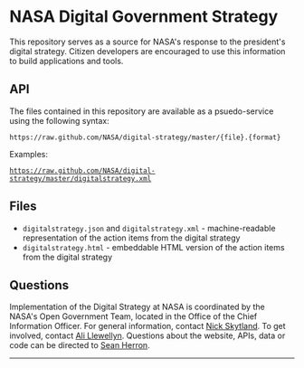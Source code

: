 NASA Digital Government Strategy
===========================

This repository serves as a source for NASA's response to the president's digital strategy. Citizen developers are encouraged to use this information to build applications and tools.

API
---

The files contained in this repository are available as a psuedo-service using the following syntax:

`https://raw.github.com/NASA/digital-strategy/master/{file}.{format}`

Examples:

[`https://raw.github.com/NASA/digital-strategy/master/digitalstrategy.xml`](https://raw.github.com/NASA/digital-strategy/master/digitalstrategy.xml)

Files
-----

* `digitalstrategy.json` and `digitalstrategy.xml` - machine-readable representation of the action items from the digital strategy
* `digitalstrategy.html` - embeddable HTML version of the action items from the digital strategy

Questions
----

Implementation of the Digital Strategy at NASA is coordinated by the NASA's Open Government Team, located in the Office of the Chief Information Officer. For general information, contact [Nick Skytland](mailto:nicholas.g.skytland@nasa.gov).  To get involved, contact [Ali Llewellyn](alicia.llewellyn-1@nasa.gov).  Questions about the website, APIs, data or code can be directed to [Sean Herron](sean.herron@nasa.gov).


---